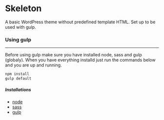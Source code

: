 Skeleton
===
A basic WordPress theme without predefined template HTML. Set up to be used with gulp.

### Using gulp
-----
Before using gulp make sure you have installed node, sass and gulp (globaly).
When you have everything installd just run the commands below and you are up and running.
```sh
npm install
gulp default
```

#####  Installations
* [node](https://nodejs.org/download/)
* [sass](http://sass-lang.com/install/)
* [gulp](http://gulpjs.com/)
